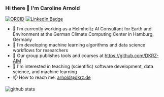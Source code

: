 ### Hi there 👋 I'm Caroline Arnold

[![ORCID](https://img.shields.io/static/v1?label=ORCID&message=0000-0002-9458-1517&color=green&style=flat-square&logo=orcid)](https://orcid.org/0000-0002-9458-1517)
[![LinkedIn Badge](https://img.shields.io/badge/My-LinkedIn-blue)](https://de.linkedin.com/in/crlnarnold)

- 🔭 I’m currently working as a Helmholtz AI Consultant for Earth and Environment at the German Climate Computing Center in Hamburg, Germany
- 🌱 I’m developing machine learning algorithms and data science workflows for researchers 
- 👯 Our group publishes tools and courses at https://github.com/DKRZ-AIM
- 💬 I'm interested in teaching (scientific) software development, data science, and machine learning
- 📫 How to reach me: arnold@dkrz.de

![github stats](https://github-readme-stats.vercel.app/api?username=crlna16&show_icons=true)
